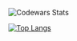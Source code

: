 ![Codewars Stats](https://www.codewars.com/users/tickcardoso/badges/large)

[![Top Langs](https://github-readme-stats.vercel.app/api/top-langs/?username=tickcardoso&layout=compact)](https://github.com/anuraghazra/github-readme-stats)
